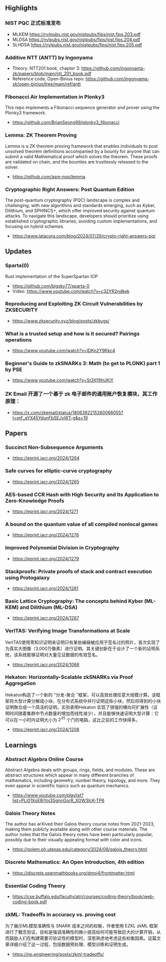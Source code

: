 ## Highlights

### NIST PQC 正式标准发布

- MLKEM <https://nvlpubs.nist.gov/nistpubs/fips/nist.fips.203.pdf>
- MLDSA <https://nvlpubs.nist.gov/nistpubs/fips/nist.fips.204.pdf>
- SLHDSA <https://nvlpubs.nist.gov/nistpubs/fips/nist.fips.205.pdf>

### Additive NTT (ANTT) by Ingonyama
- Theory: NTT201 book, chapter 3: <https://github.com/ingonyama-zk/papers/blob/main/ntt_201_book.pdf>
- Reference code, Open-Binius repo: <https://github.com/ingonyama-zk/open-binius/tree/main/ref/antt>

### Fibonacci Air Implementation in Plonky3
This repo implements a Fibonacci sequence generator and prover using the Plonky3 framework.
- <https://github.com/BrianSeong99/plonky3_fibonacci>

### Lemma: ZK Theorem Proving
Lemma is a ZK theorem proving framework that enables individuals to post unsolved theorem definitions accompanied by a bounty for anyone that can submit a valid Mathematical proof which solves the theorem. These proofs are validated on chain, and the bounties are trustlessly released to the solver.
- <https://github.com/asm-nop/lemma>

### Cryptographic Right Answers: Post Quantum Edition
The post-quantum cryptography (PQC) landscape is complex and challenging, with new algorithms and standards emerging, such as Kyber, Dilithium, and SPHINCS+, which offer improved security against quantum attacks. To navigate this landscape, developers should prioritize using established cryptographic libraries, avoiding custom implementations, and focusing on hybrid schemes.
- <https://www.latacora.com/blog/2024/07/29/crypto-right-answers-pq/>

## Updates
### Sparta(0)
Rust implementation of the SuperSpartan IOP
- <https://github.com/bigsky77/sparta-0>
- Video: <https://www.youtube.com/watch?v=c32YR2ndkek>
### Reproducing and Exploiting ZK Circuit Vulnerabilities by ZKSECURITY
- <https://www.zksecurity.xyz/blog/posts/zkbugs/>
### What is a trusted setup and how is it secured? Pairings operations
- <https://www.youtube.com/watch?v=IDKn2Y9Kkc4>
### Beginner's Guide to zkSNARKs 3: Math (to get to PLONK) part 1 by PSE
- <https://www.youtube.com/watch?v=St3Xf9hUKiY>
### ZK Email 开源了一个基于 zk 电子邮件的通用账户恢复模块，其工作原理：
- <https://x.com/zkemail/status/1806392215260066055?t=mF_eYX45YdunFbSEJvWT-g&s=19>


## Papers
### Succinct Non-Subsequence Arguments
- <https://eprint.iacr.org/2024/1264>
### Safe curves for elliptic-curve cryptography
- <https://eprint.iacr.org/2024/1265>
### AES-based CCR Hash with High Security and Its Application to Zero-Knowledge Proofs
- <https://eprint.iacr.org/2024/1271>
### A bound on the quantum value of all compiled nonlocal games
- <https://eprint.iacr.org/2024/1276>
### Improved Polynomial Division in Cryptography
- <https://eprint.iacr.org/2024/1279>
### Stackproofs: Private proofs of stack and contract execution using Protogalaxy
- <https://eprint.iacr.org/2024/1281>
### Basic Lattice Cryptography: The concepts behind Kyber (ML-KEM) and Dilithium (ML-DSA)
- <https://eprint.iacr.org/2024/1287>
### VerITAS: Verifying Image Transformations at Scale
VerITAS使用零知识证明来证明只有某些编辑被应用于签名过的照片，首次实现了为真实大图像（3,000万像素）进行证明。其关键创新在于设计了一个新的证明系统，该系统能够证明对大量见证数据的有效签名。
- <https://eprint.iacr.org/2024/1066>
### Hekaton: Horizontally-Scalable zkSNARKs via Proof Aggregation
Hekaton构造了一个新的 "分发-聚合 "框架，可以高效处理任意大规模计算。该框架将大型计算分解成小块，在分布式系统中并行证明这些小块，然后将得到的小块证明聚合成一个简洁的证明。实验表明Hekaton 实现了很强的横向可扩展性（证明时间随着集群中节点数量的增加而线性减少），并且能够快速证明大型计算：它可以在一小时内证明大小为 $2^35$ 个门的电路，这比之前的工作快得多。
- <https://eprint.iacr.org/2024/1208>



## Learnings
### Abstract Algebra Online Course
Abstract Algebra deals with groups, rings, fields, and modules. These are abstract structures which appear in many different branches of mathematics, including geometry, number theory, topology, and more. They even appear in scientific topics such as quantum mechanics.
- <https://www.youtube.com/playlist?list=PLi01XoE8jYoi3SgnnGorR_XOW3IcK-TP6>

### Galois Theory Notes
The author has arXived their Galois theory course notes from 2021-2023, making them publicly available along with other course materials. The author notes that the Galois theory notes have been particularly popular, possibly due to their visually appealing format with color and icons.
- <https://golem.ph.utexas.edu/category/2024/08/galois_theory.html>

### Discrete Mathematics: An Open Introduction, 4th edition 
- <https://discrete.openmathbooks.org/dmoi4/frontmatter.html>

### Essential Coding Theory 
- <https://cse.buffalo.edu/faculty/atri/courses/coding-theory/book/web-coding-book.pdf>

### zkML: Tradeoffs in accuracy vs. proving cost
为了展示ML模型准确性与 SNARK 成本之间的权衡，作者使用 EZKL zkML 框架进行了概念验证，目标是强调准确性的微小提高如何可能导致巨大的计算开销，从而鼓励人们在构建需要可验证性的模型时，深思熟虑地考虑这些权衡因素。这篇文章详细介绍了这一过程，包括数据预处理、模型训练和证明生成。
- <https://np.engineering/posts/zkml-tradeoffs/>
